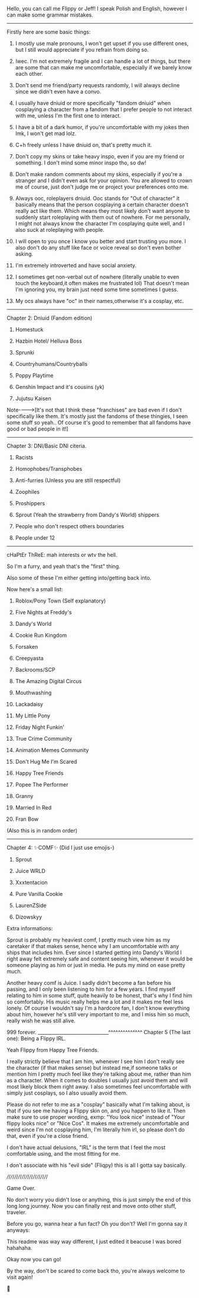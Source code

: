 Hello, you can call me Flippy or Jeff! I speak Polish and English, however I can make some grammar mistakes.
____________________________________________

Firstly here are some basic things:

1. I mostly use male pronouns, I won't get upset if you use different ones, but I still would appreciate if you refrain from doing so.

2. Iwec. I'm not extremely fragile and I can handle a lot of things, but there are some that can make me uncomfortable, especially if we barely know each other.

3. Don't send me friend/party requests randomly, I will always decline since we didn't even have a convo.

4. I usually have dniuid or more specifically "fandom dniuid" when cosplaying a character from a fandom that I prefer people to not interact with me, unless I'm the first one to interact.

5. I have a bit of a dark humor, if you're uncomfortable with my jokes then lmk, I won't get mad lolz.

6. C+h freely unless I have dniuid on, that's pretty much it.

7. Don't copy my skins or take heavy inspo, even if you are my friend or something. I don't mind some minor inspo tho, so dw!

8. Don't make random comments about my skins, especially if you're a stranger and I didn't even ask for your opinion. You are allowed to crown me of course, just don't judge me or project your preferences onto me.

9. Always ooc, roleplayers dniuid. Ooc stands for "Out of character" it basically means that the person cosplaying a certain character doesn't really act like them. Which means they most likely don't want anyone to suddenly start roleplaying with them out of nowhere. For me personally, I might not always know the character I'm cosplaying quite well, and I also suck at roleplaying with people.

10. I will open to you once I know you better and start trusting you more. I also don't do any stuff like face or voice reveal so don't even bother asking.

11. I'm extremely introverted and have social anxiety.

12. I sometimes get non-verbal out of nowhere (literally unable to even touch the keyboard,it often makes me frustrated lol) That doesn't mean I'm ignoring you, my brain just need some time sometimes I guess.

13. My ocs always have "oc" in their names,otherwise it's a cosplay, etc.
____________________________________________

Chapter 2: Dniuid (Fandom edition)

1. Homestuck

2. Hazbin Hotel/ Helluva Boss

3. Sprunki

4. Countryhumans/Countryballs

5. Poppy Playtime

6. Genshin Impact and it's cousins (yk)

7. Jujutsu Kaisen
 
Note---->[It's not that I think these "franchises" are bad even if I don't specifically like them. It's mostly just the fandoms of these thingies, I seen some stuff so yeah.. Of course it's good to remember that all fandoms have good or bad people in it!]

____________________________________________

Chapter 3: DNI/Basic DNI citeria.

1. Racists

2. Homophobes/Transphobes

3. Anti-furries (Unless you are still respectful)

4. Zoophiles

5. Proshippers

6. Sprout (Yeah the strawberry from Dandy's World) shippers

7. People who don't respect others boundaries

8. People under 12
____________________________________________

cHaPtEr ThReE: mah interests or wtv the hell.

So I'm a furry, and yeah that's the "first" thing.

Also some of these I'm either getting into/getting back into.

Now here's a small list:

1. Roblox/Pony Town (Self explanatory)

2. Five Nights at Freddy's

3. Dandy's World

4. Cookie Run Kingdom

5. Forsaken

6. Creepyasta

7. Backrooms/SCP

8. The Amazing Digital Circus

9. Mouthwashing

10. Lackadaisy

11. My Little Pony

12. Friday Night Funkin'

13. True Crime Community

14. Animation Memes Community

15. Don't Hug Me I'm Scared

16. Happy Tree Friends

17. Popee The Performer

18. Granny

19. Married In Red

20. Fran Bow

(Also this is in random order)

____________________________________________

Chapter 4: ✨️COMF✨️ (Did I just use emojis-)

1. Sprout

2. Juice WRLD 

3. Xxxtentacion

4. Pure Vanilla Cookie

5. LaurenZSide

6. Dizowskyy


Extra informations:

Sprout is probably my heaviest comf, I pretty much view him as my caretaker if that makes sense, hence why I am uncomfortable with any ships that includes him. Ever since I started getting into Dandy's World I right away felt extremely safe and content seeing him, whenever it would be someone playing as him or just in media. He puts my mind on ease pretty much.

Another heavy comf is Juice.
I sadly didn't become a fan before his passing, and I only been listening to him for a few years.
I find myself relating to him in some stuff, quite heavily to be honest, that's why I find him so comfortably.
His music really helps me a lot and it makes me feel less lonely.
Of course I wouldn't say I'm a hardcore fan, I don't know everything about him, however he's still very important to me, and I miss him so much, really wish he was still alive. 


999 forever.
______________________________^^^^^^^^^^^^^^
Chapter 5 (The last one): Being a Flippy IRL.

Yeah Flippy from Happy Tree Friends.

I really strictly believe that I am him, whenever I see him I don't really see the character (if that makes sense) but instead me,if someone talks or mention him I pretty much feel like they're talking about me, rather than him as a character. When it comes to doubles I usually just avoid them and will most likely block them right away. I also sometimes feel uncomfortable with simply just cosplays, so I also usually avoid them.

Please do not refer to me as a "cosplay" basically what I'm talking about, is that if you see me having a Flippy skin on, and you happen to like it. Then make sure to use proper wording, exmp: "You look nice" instead of "Your flippy looks nice" or "Nice  Cos". It makes me extremely uncomfortable and weird since I'm not cosplaying him, I'm literally him irl, so please don't do that, even if you're a close friend.


I don't have actual delusions, "IRL" is the term that I feel the most comfortable using, and the most fitting for me.

I don't associate with his "evil side" (Fliqpy) this is all I gotta say basically.

_/_/_/_/_/_/_/_/_/_/_/_/_/_/_/_/_/_/_/_/_/_/

Game Over.

No don't worry you didn't lose or anything, this is just simply the end of this long long journey. Now you can finally rest and move onto other stuff, traveler.

Before you go, wanna hear a fun fact? Oh you don't? Well I'm gonna say it anyways:

This readme was way way different, I just edited it beacuse I was bored hahahaha.

Okay now you can go! 

By the way, don't be scared to come back tho, you're always welcome to visit again!

👋


 